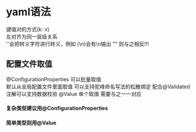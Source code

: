 # yaml语法
键值对的方式(k: v)  
左对齐为同一层级关系  
''会把转义字符进行转义，例如 (\n)会有\n输出 
"" 则与之相反!!!
## 配置文件取值 
@ConfigurationProperties 可以批量取值   
默认从全局配置文件里面取值 
可以支持驼峰命名写法的松散绑定 
配合@Validated注解可以支持数据校验
@Value 单个取值
需要与之一一对应 
#### 复杂类型建议用@ConfigurationProperties
#### 简单类型则用@Value
